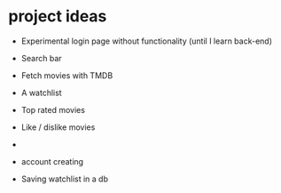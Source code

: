 # project ideas
- Experimental login page without functionality (until I learn back-end)
- Search bar
- Fetch movies with TMDB
- A watchlist
- Top rated movies
- Like / dislike movies

-

- account creating
- Saving watchlist in a db

